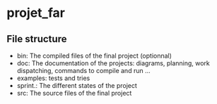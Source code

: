 # projet_far

## File structure
- bin: The compiled files of the final project (optionnal)
- doc: The documentation of the projects: diagrams, planning, work dispatching, commands to compile and run ...
- examples: tests and tries
- sprint.: The different states of the project
- src: The source files of the final project
